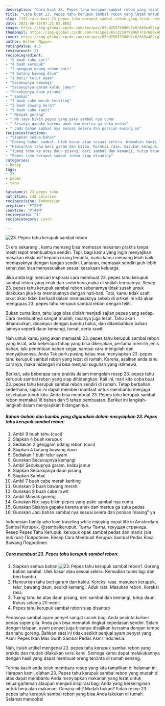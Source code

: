 ```yaml
---
description: "Cara buat 23. Pepes tahu kerupuk sambal rebon yang lezat Untuk Jualan"
title: "Cara buat 23. Pepes tahu kerupuk sambal rebon yang lezat Untuk Jualan"
slug: 1152-cara-buat-23-pepes-tahu-kerupuk-sambal-rebon-yang-lezat-untuk-jualan
date: 2021-06-15T07:21:05.868Z
image: https://img-global.cpcdn.com/recipes/65cd25079986b7c0/680x482cq70/23-pepes-tahu-kerupuk-sambal-rebon-foto-resep-utama.jpg
thumbnail: https://img-global.cpcdn.com/recipes/65cd25079986b7c0/680x482cq70/23-pepes-tahu-kerupuk-sambal-rebon-foto-resep-utama.jpg
cover: https://img-global.cpcdn.com/recipes/65cd25079986b7c0/680x482cq70/23-pepes-tahu-kerupuk-sambal-rebon-foto-resep-utama.jpg
author: Esther Nguyen
ratingvalue: 4.5
reviewcount: 11
recipeingredient:
- "9 buah tahu cuci"
- "4 buah kerupuk"
- "2 genggam udang rebon cuci"
- "4 batang bawang daun"
- "1 butir telur ayam"
- "Secukupnya kemangi"
- "Secukupnya garam kaldu jamur"
- "Secukupnya daun pisang"
- " Sambal"
- "7 buah cabe merah keriting"
- "3 buah bawang merah"
- "9 buah cabe rawit"
- " Minyak goreng"
- " Nb saya bikin pepes yang pake sambal nya cuma"
- " Sisanya gapake karena anak dan mertua ga suka pedas"
- " Jadi bahan sambal nya sesuai selera dan porsian masing ya"
recipeinstructions:
- "Siapkan semua bahan"
- "Goreng bahan sambal. Ulek kasar atau sesuai selera. Kemudian tumis lagi dan beri bumbu"
- "Hancurkan tahu beri garam dan kaldu. Koreksi rasa. masukan kerupuk, telur, bawang daun, sedikit kemangi. Aduk rata. Masukan rebon. Koreksi rasa."
- "Tuang tahu ke atas daun pisang, beri sambal dan kemangi, tutup daun. Kukus selama 20 menit"
- "Pepes tahu kerupuk sambal rebon siap disantap"
categories:
- Resep
tags:
- 23
- pepes
- tahu

katakunci: 23 pepes tahu 
nutrition: 142 calories
recipecuisine: Indonesian
preptime: "PT22M"
cooktime: "PT41M"
recipeyield: "1"
recipecategory: Lunch

---
```



![23. Pepes tahu kerupuk sambal rebon](https://img-global.cpcdn.com/recipes/65cd25079986b7c0/680x482cq70/23-pepes-tahu-kerupuk-sambal-rebon-foto-resep-utama.jpg)

Di era  sekarang , kamu memang bisa memesan makanan praktis tanpa mesti repot membuatnya sendiri. Tapi, bagi kamu yang ingin menyajikan masakan eksklusif kepada orang tercinta, maka kamu memang lebih baik memasaknya dengan tangan sendiri. Lantaran, memasak sendiri jauh lebih sehat dan bisa menyesuaikan sesuai kesukaan keluarga.

Jika anda lagi mencari inspirasi cara membuat 23. pepes tahu kerupuk sambal rebon yang enak dan sederhana,maka di sinilah tempatnya. Resep 23. pepes tahu kerupuk sambal rebon  sebenarnya tidak susah untuk dilakukan jika kita membuatnya dengan hati-hati. Tapi, kamu tidak usah takut akan tidak berhasil dalam memasaknya 
sebab di artikel ini kita akan mengupas 23. pepes tahu kerupuk sambal rebon dengan teliti.  

Bukan cuma ikan, tahu juga bisa diolah menjadi sajian pepes yang sedap. Cara membuatnya sangat mudah, rasanya juga lezat. Tahu akan dihancurkan, dicampur dengan bumbu halus, dan ditambahkan bahan lainnya seperti daun kemangi, tomat, serta rawit.

Nah untuk kamu yang akan memasak 23. pepes tahu kerupuk sambal rebon yang lezat, ada beberapa tahap yang bisa dikerjakan, pertama memilih jenis bahan, lalu penentuan bahan segar, sampai cara mengolah dan menyajikannya. Anda Tak perlu pusing kalau mau menyiapkan 23. pepes tahu kerupuk sambal rebon yang lezat di rumah. Karena, asalkan anda  tahu caranya, maka hidangan ini bisa menjadi suguhan yang istimewa.

Berikut, ada beberapa cara praktis  dalam mengolah resep 23. pepes tahu kerupuk sambal rebon yang siap dihidangkan. Kali ini, mari kita coba buat 23. pepes tahu kerupuk sambal rebon sendiri di rumah. Tetap berbahan sederhana, sajian ini dapat memberi manfaat untuk membantu menjaga kesehatan tubuh kita. Anda bisa membuat 23. Pepes tahu kerupuk sambal rebon memakai 16 bahan dan 5 tahap pembuatan. Berikut ini langkah-langkah dalam menyiapkan hidangannya.

<!--inarticleads1-->

##### Bahan-bahan dan bumbu yang digunakan dalam menyiapkan 23. Pepes tahu kerupuk sambal rebon:

1. Ambil 9 buah tahu (cuci)
1. Siapkan 4 buah kerupuk
1. Sediakan 2 genggam udang rebon (cuci)
1. Siapkan 4 batang bawang daun
1. Sediakan 1 butir telur ayam
1. Gunakan Secukupnya kemangi
1. Ambil Secukupnya garam, kaldu jamur
1. Siapkan Secukupnya daun pisang
1. Siapkan  Sambal
1. Ambil 7 buah cabe merah keriting
1. Gunakan 3 buah bawang merah
1. Gunakan 9 buah cabe rawit
1. Ambil  Minyak goreng
1. Gunakan  Nb: saya bikin pepes yang pake sambal nya cuma
1. Gunakan  Sisanya gapake karena anak dan mertua ga suka pedas
1. Gunakan  Jadi bahan sambal nya sesuai selera dan porsian masing² ya


Indonesian family who love traveling while enjoying expat life in Amsterdam. Sambal Kerupuk. @sambalkerupuk. Твиты Твиты, текущая страница. Resep Pepes Tahu Kerupuk. kerupuk opak sambal pedas dan manis (ala buk mar) Подробнее. Resep Cara Membuat Kerupuk Sambal Pedas Rasa Bawang Подробнее. 

<!--inarticleads2-->

##### Cara membuat 23. Pepes tahu kerupuk sambal rebon:

1. Siapkan semua bahan
<img src="https://img-global.cpcdn.com/steps/bea4bfb945aad82e/160x128cq70/23-pepes-tahu-kerupuk-sambal-rebon-langkah-memasak-1-foto.jpg" alt="23. Pepes tahu kerupuk sambal rebon">1. Goreng bahan sambal. Ulek kasar atau sesuai selera. Kemudian tumis lagi dan beri bumbu
1. Hancurkan tahu beri garam dan kaldu. Koreksi rasa. masukan kerupuk, telur, bawang daun, sedikit kemangi. Aduk rata. Masukan rebon. Koreksi rasa.
1. Tuang tahu ke atas daun pisang, beri sambal dan kemangi, tutup daun. Kukus selama 20 menit
1. Pepes tahu kerupuk sambal rebon siap disantap


Pedasnya sambal ayam penyet sangat cocok bagi Anda pecinta kuliner pedas super gila. Anda pun bisa mematok tingkat kepedasan sendiri. Selain dengan lalapan, ayam penyet juga bisanya disajikan bersama dengan tempe dan tahu goreng. Bahkan saat ini tidak sedikit penjual ayam penyet yang. Asmr Pepes Ikan Mas Gurih Sambal Pedas Asmr Indonesia. 

Nah, itulah artikel mengenai  23. pepes tahu kerupuk sambal rebon  yang praktis dan mudah dilakukan versi kami. Semoga kamu dapat melakukannya dengan hasil yang dapat membuat oreng tercinta di rumah senang. 

Terima kasih anda telah membaca resep yang kita tampilkan di halaman ini. Harapan kami, olahan  23. Pepes tahu kerupuk sambal rebon yang mudah di atas dapat membantu Anda menyiapkan makanan yang lezat untuk keluarga/teman ataupun menjadi inspirasi bagi Anda yang berkeinginan untuk berjualan makanan. Gimana nih? Mudah bukan? Itulah resep 23. pepes tahu kerupuk sambal rebon yang bisa Anda lakukan di rumah. Selamat mencoba!

